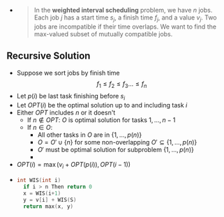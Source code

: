 -
  > In the **weighted interval scheduling** problem, we have $n$ jobs.  Each job $j$ has a start time $s_j$, a finish time $f_j$, and a value $v_j$.  Two jobs are incompatible if their time overlaps.  We want to find the max-valued subset of mutually compatible jobs.
## Recursive Solution
- Suppose we sort jobs by finish time 
  $$ f_1 \le f_2 \le f_3 \dots \le f_n$$
- Let $p(i)$ be last task finishing before $s_i$
- Let $OPT(i)$ be the optimal solution up to and including task $i$
- Either $OPT$ includes $n$ or it doesn't
	- If $n \notin OPT$: $O$ is optimal solution for tasks $1, \dots, n-1$
	- If $n \in O$:
		- All other tasks in $O$ are in $\{1, \dots, p(n)\}$
		- $O = O' \cup \{n\}$ for some non-overlapping $O' \subseteq \{1, \dots, p(n)\}$
		- $O'$ must be optimal solution for subproblem $\{1, \dots, p(n)\}$
		-
- $OPT(i) = \max(v_i + OPT(p(i)), OPT(i-1))$
-
  ```cpp
  int WIS(int i)
  	if i > n Then return 0
  	x = WIS(i+1)
  	y = v[i] + WIS(S)
  	return max(x, y)
  ```